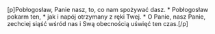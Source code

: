 [p]Pobłogosław, Panie nasz, to, co nam spożywać dasz. * Pobłogosław pokarm ten, * jak i napój otrzymany z ręki Twej. * O Panie, nasz Panie, zechciej siąść wśród nas i Swą obecnością uświęć ten czas.[/p]